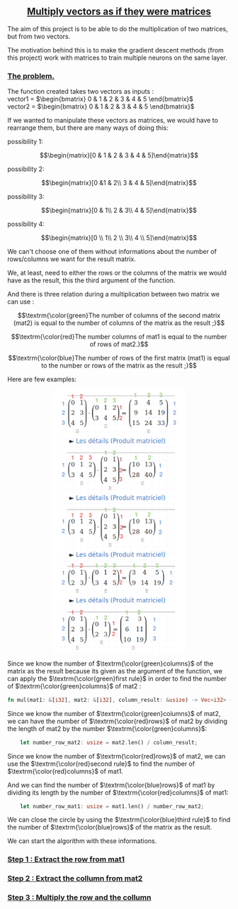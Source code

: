  <center><h2><ins>Multiply vectors as if they were matrices</ins></h2></center>

The aim of this project is to be able to do the multiplication of two matrices, but from two vectors. 

The motivation behind this is to make the gradient descent methods (from this project) work with matrices to train multiple neurons on the same layer.

<h3><ins>The problem.</ins></h3>

The function created takes two vectors as inputs :\
vector1 = $\begin{bmatrix}
0 & 1 & 2 & 3 & 4 & 5
\end{bmatrix}$\
vector2 = $\begin{bmatrix}
0 & 1 & 2 & 3 & 4 & 5
\end{bmatrix}$

If we wanted to manipulate these vectors as matrices, we would have to rearrange them, but there are many ways of doing this:

possibility 1: 

$$\begin{matrix}[0 & 1 & 2 & 3 & 4 & 5]\end{matrix}$$

possibility 2: 

$$\begin{matrix}[0 &1 & 2\\ 3 & 4 & 5]\end{matrix}$$

possibility 3: 

$$\begin{matrix}[0 & 1\\ 2 & 3\\ 4 & 5]\end{matrix}$$

possibility 4: 

$$\begin{matrix}[0 \\ 1\\ 2 \\ 3\\ 4 \\ 5]\end{matrix}$$

We can't choose one of them without informations about the number of rows/columns we want for the result matrix.

We, at least, need to either the rows or the columns of the matrix we would have as the result, this the third argument of the function.

And there is three relation during a multiplication between two matrix we can use :

$$\textrm{\color{green}The number of columns of the second matrix (mat2) is equal to the number of columns of the matrix as the result ;}$$

$$\textrm{\color{red}The number columns of mat1 is equal to the number of rows of mat2.}$$

$$\textrm{\color{blue}The number of rows of the first matrix (mat1) is equal to the number or rows of the matrix as the result ;}$$

Here are few examples:

<p align="center">
    <img src="images/matrice_rules.png" width="300"/>
</p>

Since we know the number of $\textrm{\color{green}columns}$ of the matrix as the result because its given as the argument of the function, we can apply the $\textrm{\color{green}first rule}$ in order to find the number of $\textrm{\color{green}columns}$ of mat2 :

```rust
fn mul(mat1: &[i32], mat2: &[i32], column_result: &usize) -> Vec<i32> {
```

Since we know the number of $\textrm{\color{green}columns}$ of mat2, we can have the number of $\textrm{\color{red}rows}$ of mat2 by dividing the length of mat2 by the number $\textrm{\color{green}columns}$:

```rust
    let number_row_mat2: usize = mat2.len() / column_result;
```

Since we know the number of $\textrm{\color{red}rows}$ of mat2, we can use the $\textrm{\color{red}second rule}$ to find the number of $\textrm{\color{red}columns}$ of mat1.

And we can find the number of $\textrm{\color{blue}rows}$ of mat1 by dividing its length by the number of $\textrm{\color{red}columns}$ of mat1:

```rust
    let number_row_mat1: usize = mat1.len() / number_row_mat2;
```

We can close the circle by using the $\textrm{\color{blue}third rule}$ to find the number of $\textrm{\color{blue}rows}$ of the matrix as the result.

We can start the algorithm with these informations.

<h3><ins>Step 1 : Extract the row from mat1</ins></h3>


<h3><ins>Step 2 : Extract the collumn from mat2</ins></h3>


<h3><ins>Step 3 : Multiply the row and the collumn</ins></h3>


